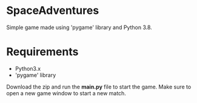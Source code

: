 # SpaceAdventures
Simple game made using 'pygame' library and Python 3.8.

# Requirements
- Python3.x
- 'pygame' library

Download the zip and run the **main.py** file to start the game. 
Make sure to open a new game window to start a new match.
